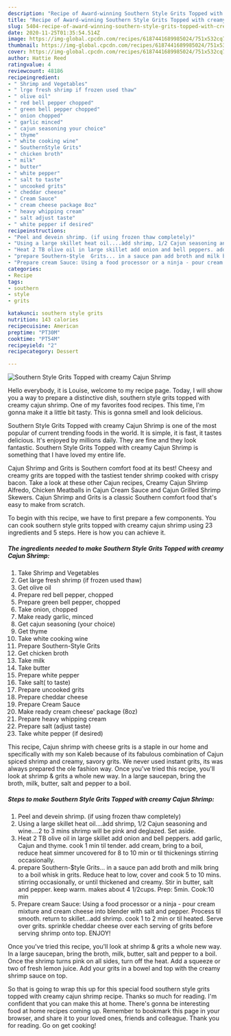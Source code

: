 ```yaml
---
description: "Recipe of Award-winning Southern Style Grits Topped with creamy Cajun Shrimp"
title: "Recipe of Award-winning Southern Style Grits Topped with creamy Cajun Shrimp"
slug: 5404-recipe-of-award-winning-southern-style-grits-topped-with-creamy-cajun-shrimp
date: 2020-11-25T01:35:54.514Z
image: https://img-global.cpcdn.com/recipes/6187441689985024/751x532cq70/southern-style-grits-topped-with-creamy-cajun-shrimp-recipe-main-photo.jpg
thumbnail: https://img-global.cpcdn.com/recipes/6187441689985024/751x532cq70/southern-style-grits-topped-with-creamy-cajun-shrimp-recipe-main-photo.jpg
cover: https://img-global.cpcdn.com/recipes/6187441689985024/751x532cq70/southern-style-grits-topped-with-creamy-cajun-shrimp-recipe-main-photo.jpg
author: Hattie Reed
ratingvalue: 4
reviewcount: 48186
recipeingredient:
- " Shrimp and Vegetables"
- " lrge fresh shrimp if frozen used thaw"
- " olive oil"
- " red bell pepper chopped"
- " green bell pepper chopped"
- " onion chopped"
- " garlic minced"
- " cajun seasoning your choice"
- " thyme"
- " white cooking wine"
- " SouthernStyle Grits"
- " chicken broth"
- " milk"
- " butter"
- " white pepper"
- " salt to taste"
- " uncooked grits"
- " cheddar cheese"
- " Cream Sauce"
- " cream cheese package 8oz"
- " heavy whipping cream"
- " salt adjust taste"
- " white pepper if desired"
recipeinstructions:
- "Peel and devein shrimp. (if using frozen thaw completely)"
- "Using a large skillet heat oil....àdd shrimp, 1/2 Cajun seasoning and wine....2 to 3 mins shrimp will be pink and deglazed. Set aside."
- "Heat 2 TB olive oil in large skillet add onion and bell peppers. add garlic, Cajun and thyme. cook 1 min til tender. add cream, bring to a boil, reduce heat simmer uncovered for 8 to 10 min or til thickenings stirring occasionally."
- "prepare Southern-$tyle  Grits... in a sauce pan add broth and milk bring to a boil whisk in grits.  Reduce heat to low, cover and cook 5 to 10 mins. stirring occasionally, or until thickened and creamy. Stir in butter, salt and pepper. keep warm.  makes about 4 1/2cups. Prep: 5min. Cook:10 min"
- "Prepare cream Sauce: Using a food processor or a ninja - pour cream mixture and cream cheese into blender with salt and pepper. Process til smooth. return to skillet...add shrimp. cook 1 to 2 min or til heated. Serve over grits. sprinkle cheddar cheese over each serving of grits before serving shrimp onto top. ENJOY!"
categories:
- Recipe
tags:
- southern
- style
- grits

katakunci: southern style grits 
nutrition: 143 calories
recipecuisine: American
preptime: "PT30M"
cooktime: "PT54M"
recipeyield: "2"
recipecategory: Dessert

---
```



![Southern Style Grits Topped with creamy Cajun Shrimp](https://img-global.cpcdn.com/recipes/6187441689985024/751x532cq70/southern-style-grits-topped-with-creamy-cajun-shrimp-recipe-main-photo.jpg)

Hello everybody, it is Louise, welcome to my recipe page. Today, I will show you a way to prepare a distinctive dish, southern style grits topped with creamy cajun shrimp. One of my favorites food recipes. This time, I'm gonna make it a little bit tasty. This is gonna smell and look delicious.

Southern Style Grits Topped with creamy Cajun Shrimp is one of the most popular of current trending foods in the world. It is simple, it is fast, it tastes delicious. It's enjoyed by millions daily. They are fine and they look fantastic. Southern Style Grits Topped with creamy Cajun Shrimp is something that I have loved my entire life.

Cajun Shrimp and Grits is Southern comfort food at its best! Cheesy and creamy grits are topped with the tastiest tender shrimp cooked with crispy bacon. Take a look at these other Cajun recipes, Creamy Cajun Shrimp Alfredo, Chicken Meatballs in Cajun Cream Sauce and Cajun Grilled Shrimp Skewers. Cajun Shrimp and Grits is a classic Southern comfort food that&#39;s easy to make from scratch.


To begin with this recipe, we have to first prepare a few components. You can cook southern style grits topped with creamy cajun shrimp using 23 ingredients and 5 steps. Here is how you can achieve it.

<!--inarticleads1-->

##### The ingredients needed to make Southern Style Grits Topped with creamy Cajun Shrimp:

1. Take  Shrimp and Vegetables
1. Get  làrge fresh shrimp (if frozen used thaw)
1. Get  olive oil
1. Prepare  red bell pepper, chopped
1. Prepare  green bell pepper, chopped
1. Take  onion, chopped
1. Make ready  garlic, minced
1. Get  cajun seasoning (your choice)
1. Get  thyme
1. Take  white cooking wine
1. Prepare  Southern-Style Grits
1. Get  chicken broth
1. Take  milk
1. Take  butter
1. Prepare  white pepper
1. Take  salt( to taste)
1. Prepare  uncooked grits
1. Prepare  cheddar cheese
1. Prepare  Cream Sauce
1. Make ready  cream cheese&#39; package (8oz)
1. Prepare  heavy whipping cream
1. Prepare  salt (adjust taste)
1. Take  white pepper (if desired)


This recipe, Cajun shrimp with cheese grits is a staple in our home and specifically with my son Kaleb because of its fabulous combination of Cajun spiced shrimp and creamy, savory grits. We never used instant grits, its was always prepared the ole fashion way. Once you&#39;ve tried this recipe, you&#39;ll look at shrimp &amp; grits a whole new way. In a large saucepan, bring the broth, milk, butter, salt and pepper to a boil. 

<!--inarticleads2-->

##### Steps to make Southern Style Grits Topped with creamy Cajun Shrimp:

1. Peel and devein shrimp. (if using frozen thaw completely)
1. Using a large skillet heat oil....àdd shrimp, 1/2 Cajun seasoning and wine....2 to 3 mins shrimp will be pink and deglazed. Set aside.
1. Heat 2 TB olive oil in large skillet add onion and bell peppers. add garlic, Cajun and thyme. cook 1 min til tender. add cream, bring to a boil, reduce heat simmer uncovered for 8 to 10 min or til thickenings stirring occasionally.
1. prepare Southern-$tyle  Grits... in a sauce pan add broth and milk bring to a boil whisk in grits.  Reduce heat to low, cover and cook 5 to 10 mins. stirring occasionally, or until thickened and creamy. Stir in butter, salt and pepper. keep warm.  makes about 4 1/2cups. Prep: 5min. Cook:10 min
1. Prepare cream Sauce: Using a food processor or a ninja - pour cream mixture and cream cheese into blender with salt and pepper. Process til smooth. return to skillet...add shrimp. cook 1 to 2 min or til heated. Serve over grits. sprinkle cheddar cheese over each serving of grits before serving shrimp onto top. ENJOY!


Once you&#39;ve tried this recipe, you&#39;ll look at shrimp &amp; grits a whole new way. In a large saucepan, bring the broth, milk, butter, salt and pepper to a boil. Once the shrimp turns pink on all sides, turn off the heat. Add a squeeze or two of fresh lemon juice. Add your grits in a bowel and top with the creamy shrimp sauce on top. 

So that is going to wrap this up for this special food southern style grits topped with creamy cajun shrimp recipe. Thanks so much for reading. I'm confident that you can make this at home. There's gonna be interesting food at home recipes coming up. Remember to bookmark this page in your browser, and share it to your loved ones, friends and colleague. Thank you for reading. Go on get cooking!
